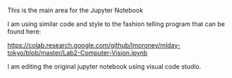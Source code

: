 This is the main area for the Jupyter Notebook

I am using similar code and style to the fashion telling program that can be found here:

https://colab.research.google.com/github/lmoroney/mlday-tokyo/blob/master/Lab2-Computer-Vision.ipynb


I am editing the original jupyter notebook using visual code studio.
